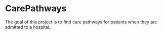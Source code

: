 # CarePathways
The goal of this project is to find care pathways for patients when they are admitted to a hospital.
